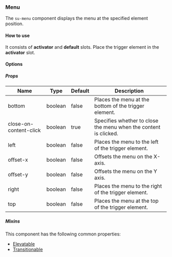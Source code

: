 ### Menu

The `su-menu` component displays the menu at the specified element position.

<su-divider class = "mb-8" />

#### How to use

It consists of **activator** and **default** slots. Place the trigger element in the **activator** slot.

<sample />

#### Options

##### Props

| Name | Type | Default | Description |
| ---- | ---- | ------- | ----------- |
| bottom | boolean | false | Places the menu at the bottom of the trigger element. |
| close-on-content-click | boolean | true | Specifies whether to close the menu when the content is clicked. |
| left | boolean | false | Places the menu to the left of the trigger element. |
| offset-x | boolean | false | Offsets the menu on the X-axis. |
| offset-y | boolean | false | Offsets the menu on the Y axis. |
| right | boolean | false | Places the menu to the right of the trigger element. |
| top | boolean | false | Places the menu at the top of the trigger element. |

##### Mixins

This component has the following common properties:

- [Elevatable](/internals/mixins#Elevatable)
- [Transitionable](/internals/mixins#Transitionable)